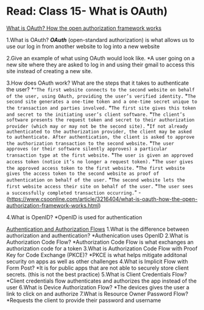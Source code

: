 # Read: Class 15-  What is OAuth)

[What is OAuth? How the open authorization framework works](https://www.csoonline.com/article/3216404/what-is-oauth-how-the-open-authorization-framework-works.html)

1.What is OAuth?
***OAuth*** (open-standard authorization) is what allows us to use our log in from another website to log into a new website

2.Give an example of what using OAuth would look like.
*A user going on a new site where they are asked to log in and using their gmail to access this site instead of creating a new site.

3.How does OAuth work? What are the steps that it takes to authenticate the user?
*`"The first website connects to the second website on behalf of the user, using OAuth, providing the user’s verified identity.`
*`The second site generates a one-time token and a one-time secret unique to the transaction and parties involved.`
*`The first site gives this token and secret to the initiating user’s client software.`
*`The client’s software presents the request token and secret to their authorization provider (which may or may not be the second site).`
*`If not already authenticated to the authorization provider, the client may be asked to authenticate. After authentication, the client is asked to approve the authorization transaction to the second website.`
*`The user approves (or their software silently approves) a particular transaction type at the first website.`
*`The user is given an approved access token (notice it’s no longer a request token).`
*`The user gives the approved access token to the first website.`
*`The first website gives the access token to the second website as proof of authentication on behalf of the user.`
*`The second website lets the first website access their site on behalf of the user.`
*`The user sees a successfully completed transaction occurring.`" - (<https://www.csoonline.com/article/3216404/what-is-oauth-how-the-open-authorization-framework-works.html>)

4.What is OpenID?
*OpenID is used for authentication

[Authentication and Authorization Flows](https://auth0.com/docs/get-started/authentication-and-authorization-flow)
1.What is the difference between authorization and authentication?
*Authenication uses OpenID
2.What is Authorization Code Flow?
*Authorization Code Flow is what exchanges an authorization code for a token
3.What is Authorization Code Flow with Proof Key for Code Exchange (PKCE)?
*PKCE is what helps mitigate additonal security on apps as well as other challenges
4.What is Implicit Flow with Form Post?
*It is for public apps that are not able to securely store client secrets. (this is not the best practice)
5.What is Client Credentials Flow?
*Client credentials flow authenticates and authorizes the app instead of the user
6.What is Device Authorization Flow?
*The devices gives the user a link to click on and authorize
7.What is Resource Owner Password Flow?
*Requests the client to provide their password and username

